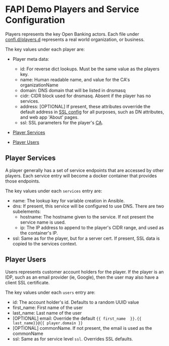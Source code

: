  # FAPI Demo Players and Service Configuration
Players represents the key Open Banking actors.  Each file under [confi.d/players.d](../conf.d/players.d)
represents a real world organization, or business.

The key values under each player are:
- Player meta data:
    - id: For reverse dict lookups.  Must be the same value as the players key.
    - name: Human readable name, and value for the CA's organizationName
    - domain: DNS domain that will be listed in dnsmasq
    - cidr: CIDR block used for dnsmasq.  Absent if the player has no services.
    - address: [OPTIONAL] If present, these attributes ovverride the default address
      in [SSL config](../conf.d/ssl.d/01.conf.yml) for all purposes, such as
      DN attributes, and web app 'About' pages.
    - ssl: SSL parameters for the player's  [CA](ca).

- [Player Services](#player-services)
- [Player Users](#player-users)

## Player Services
A player generally has a set of service endpoints that are accessed by other players.
Each service entry will become a docker container that provides those endpoints.

The key values under each `services` entry are:
- name: The lookup key for variable creation in Ansible.
- dns: If present, this service will be configured to use DNS.  There are two subelements:
    - hostname: The hostname given to the service.  If not present the service name is used.
    - ip: The IP address to append to the player's CIDR range, and used as the container's IP.
- ssl: Same as for the player, but for a server cert. If present, SSL data is
  copied to the services context.

## Player Users
Users represents customer account holders for the player. If the player is an IDP,
such as an email provider (ie, Google), then the user may also have a client SSL
certificate.

The key values under each `users` entry are:
- id: The account holder's id.  Defaults to a random UUID value
- first_name: First name of the user
- last_name: Last name of the user
- [OPTIONAL] email: Override the default `{{ first_name  }}.{{ last_name}}@{{ player.domain }}`
- [OPTIONAL] commonName. If not present, the email is used as the commonName
- ssl: Same as for service level `ssl`.  Overrides SSL defaults.

